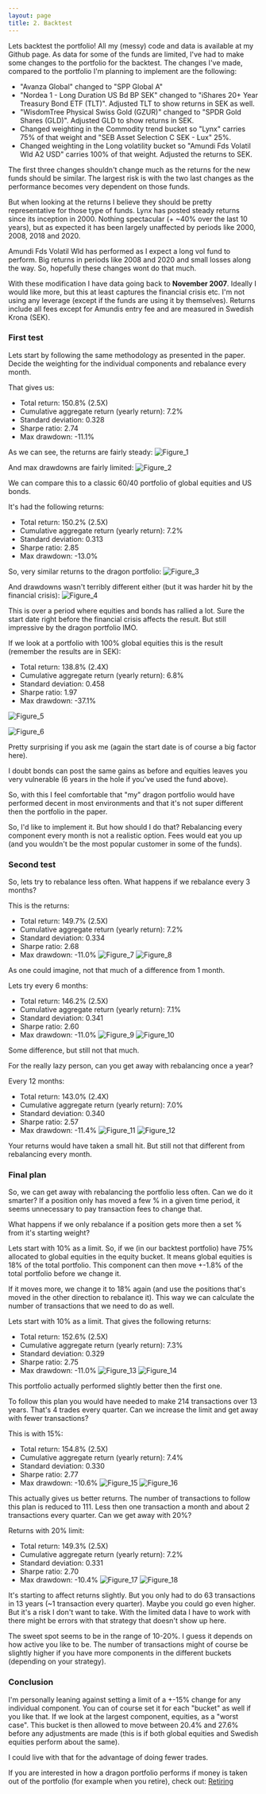 ```yaml
---
layout: page
title: 2. Backtest
---
```


Lets backtest the portfolio! All my (messy) code and data is available at my Github page. As data for some of the funds are limited, I've had to make some changes to the portfolio for the backtest. The changes I've made, compared to the portfolio I'm planning to implement are the following:

* "Avanza Global" changed to "SPP Global A"
* "Nordea 1 - Long Duration US Bd BP SEK" changed to "iShares 20+ Year Treasury Bond ETF (TLT)". Adjusted TLT to show returns in SEK as well.
* "WisdomTree Physical Swiss Gold (GZUR)" changed to "SPDR Gold Shares (GLD)". Adjusted GLD to show returns in SEK.
* Changed weighting in the Commodity trend bucket so "Lynx" carries 75% of that weight and "SEB Asset Selection C SEK - Lux" 25%.
* Changed weighting in the Long volatility bucket so "Amundi Fds Volatil Wld A2 USD" carries 100% of that weight. Adjusted the returns to SEK.

The first three changes shouldn't change much as the returns for the new funds should be similar. The largest risk is with the two last changes as the performance becomes very dependent on those funds. 

But when looking at the returns I believe they should be pretty representative for those type of funds. Lynx has posted steady returns since its inception in 2000. Nothing spectacular (+ ~40% over the last 10 years), but as expected it has been largely unaffected by periods like 2000, 2008, 2018 and 2020.

Amundi Fds Volatil Wld has performed as I expect a long vol fund to perform. Big returns in periods like 2008 and 2020 and small losses along the way. So, hopefully these changes wont do that much. 

With these modification I have data going back to **November 2007**. Ideally I would like more, but this at least captures the financial crisis etc. I'm not using any leverage (except if the funds are using it by themselves). Returns include all fees except for Amundis entry fee and are measured in Swedish Krona (SEK).

### First test

Lets start by following the same methodology as presented in the paper. Decide the weighting for the individual components and rebalance every month. 

That gives us:

* Total return: 150.8% (2.5X)
* Cumulative aggregate return (yearly return): 7.2%
* Standard deviation: 0.328
* Sharpe ratio: 2.74
* Max drawdown: -11.1%

As we can see, the returns are fairly steady:
![Figure_1](./Figure_1.png)

And max drawdowns are fairly limited:
![Figure_2](./Figure_2.png)

We can compare this to a classic 60/40 portfolio of global equities and US bonds. 

It's had the following returns:

* Total return: 150.2% (2.5X)
* Cumulative aggregate return (yearly return): 7.2%
* Standard deviation: 0.313
* Sharpe ratio: 2.85
* Max drawdown: -13.0%


So, very similar returns to the dragon portfolio:
![Figure_3](./Figure_3.png)

And drawdowns wasn't terribly different either (but it was harder hit by the financial crisis):
![Figure_4](./Figure_4.png)

This is over a period where equities and bonds has rallied a lot. Sure the start date right before the financial crisis affects the result. But still impressive by the dragon portfolio IMO.

If we look at a portfolio with 100% global equities this is the result (remember the results are in SEK):

* Total return: 138.8% (2.4X)
* Cumulative aggregate return (yearly return): 6.8%
* Standard deviation: 0.458
* Sharpe ratio: 1.97
* Max drawdown: -37.1%
  
![Figure_5](./Figure_5.png)

![Figure_6](./Figure_6.png)

Pretty surprising if you ask me (again the start date is of course a big factor here). 

I doubt bonds can post the same gains as before and equities leaves you very vulnerable (6 years in the hole if you've used the fund above). 

So, with this I feel comfortable that "my" dragon portfolio would have performed decent in most environments and that it's not super different then the portfolio in the paper. 

So, I'd like to implement it. But how should I do that? Rebalancing every component every month is not a realistic option. Fees would eat you up (and you wouldn't be the most popular customer in some of the funds).


### Second test

So, lets try to rebalance less often. What happens if we rebalance every 3 months? 

This is the returns:

* Total return: 149.7% (2.5X)
* Cumulative aggregate return (yearly return): 7.2%
* Standard deviation: 0.334
* Sharpe ratio: 2.68
* Max drawdown: -11.0%
![Figure_7](./Figure_7.png)
![Figure_8](./Figure_8.png)

As one could imagine, not that much of a difference from 1 month.

Lets try every 6 months:

* Total return: 146.2% (2.5X)
* Cumulative aggregate return (yearly return): 7.1%
* Standard deviation: 0.341
* Sharpe ratio: 2.60
* Max drawdown: -11.0%
![Figure_9](./Figure_9.png)
![Figure_10](./Figure_10.png)

Some difference, but still not that much. 

For the really lazy person, can you get away with rebalancing once a year?

Every 12 months:

* Total return: 143.0% (2.4X)
* Cumulative aggregate return (yearly return): 7.0%
* Standard deviation: 0.340
* Sharpe ratio: 2.57
* Max drawdown: -11.4%
![Figure_11](./Figure_11.png)
![Figure_12](./Figure_12.png)

Your returns would have taken a small hit. But still not that different from rebalancing every month.

### Final plan

So, we can get away with rebalancing the portfolio less often. Can we do it smarter? If a position only has moved a few % in a given time period, it seems unnecessary to pay transaction fees to change that.

What happens if we only rebalance if a position gets more then a set % from it's starting weight? 

Lets start with 10% as a limit. So, if we (in our backtest portfolio) have 75% allocated to global equities in the equity bucket. It means global equities is 18% of the total portfolio. This component can then move +-1.8% of the total portfolio before we change it. 

If it moves more, we change it to 18% again (and use the positions that's moved in the other direction to rebalance it). This way we can calculate the number of transactions that we need to do as well.

Lets start with 10% as a limit. That gives the following returns:

* Total return: 152.6% (2.5X)
* Cumulative aggregate return (yearly return): 7.3%
* Standard deviation: 0.329
* Sharpe ratio: 2.75
* Max drawdown: -11.0%
![Figure_13](./Figure_13.png)
![Figure_14](./Figure_14.png)

This portfolio actually performed slightly better then the first one.

To follow this plan you would have needed to make 214 transactions over 13 years. That's 4 trades every quarter. Can we increase the limit and get away with fewer transactions?

This is with 15%:

* Total return: 154.8% (2.5X)
* Cumulative aggregate return (yearly return): 7.4%
* Standard deviation: 0.330
* Sharpe ratio: 2.77
* Max drawdown: -10.6%
![Figure_15](./Figure_15.png)
![Figure_16](./Figure_16.png)

This actually gives us better returns. The number of transactions to follow this plan is reduced to 111. Less then one transaction a month and about 2 transactions every quarter. Can we get away with 20%?

Returns with 20% limit:

* Total return: 149.3% (2.5X)
* Cumulative aggregate return (yearly return): 7.2%
* Standard deviation: 0.331
* Sharpe ratio: 2.70
* Max drawdown: -10.4%
![Figure_17](./Figure_17.png)
![Figure_18](./Figure_18.png)

It's starting to affect returns slightly. But you only had to do 63 transactions in 13 years (~1 transaction every quarter). Maybe you could go even higher. But it's a risk I don't want to take. With the limited data I have to work with there might be errors with that strategy that doesn't show up here.

The sweet spot seems to be in the range of 10-20%. I guess it depends on how active you like to be. The number of transactions might of course be slightly higher if you have more components in the different buckets (depending on your strategy).

### Conclusion

I'm personally leaning against setting a limit of a +-15% change for any individual component. You can of course set it for each "bucket" as well if you like that. If we look at the largest component, equities, as a "worst case". This bucket is then allowed to move between 20.4% and 27.6% before any adjustments are made (this is if both global equities and Swedish equities perform about the same). 

I could live with that for the advantage of doing fewer trades.

If you are interested in how a dragon portfolio performs if money is taken out of the portfolio (for example when you retire), check out: [Retiring](/retiring)
